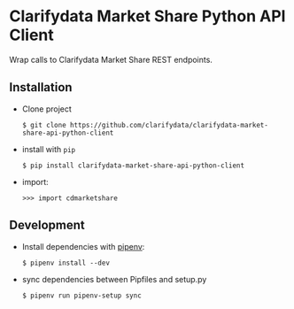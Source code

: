 # Clarifydata Market Share Python API Client

Wrap calls to Clarifydata Market Share REST endpoints.

## Installation
- Clone project
    ```shell
    $ git clone https://github.com/clarifydata/clarifydata-market-share-api-python-client
    ```
- install with `pip`
    ```shell
    $ pip install clarifydata-market-share-api-python-client
    ```
- import:
    ```python3
    >>> import cdmarketshare
    ```

## Development
- Install dependencies with [pipenv](https://pipenv.pypa.io/en/latest/):
    ```shell
    $ pipenv install --dev
    ```
- sync dependencies between Pipfiles and setup.py
    ```shell
    $ pipenv run pipenv-setup sync
    ```
